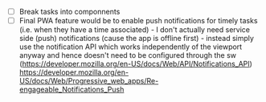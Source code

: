 - [ ] Break tasks into componnents
- [ ] Final PWA feature would be to enable push notifications for timely tasks (i.e. when they have a time associated) - I don't actually need service side (push) notifications (cause the app is offline first) - instead simply use the notification API which works independently of the viewport anyway and hence doesn't need to be configured through the sw
(https://developer.mozilla.org/en-US/docs/Web/API/Notifications_API)
https://developer.mozilla.org/en-US/docs/Web/Progressive_web_apps/Re-engageable_Notifications_Push